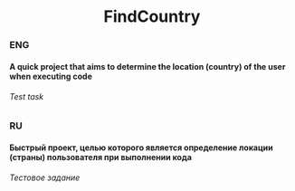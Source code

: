 <h1 align="center">FindCountry</h1>

<h3>ENG</h3>
<h4>A quick project that aims to determine the location (country) of the user when executing code</h4> 
<h6>Test task</h6>

<h3>RU</h3>
<h4>Быстрый проект, целью которого является определение локации (страны) пользователя при выполнении кода</h4>
<h6>Тестовое задание</h6>
